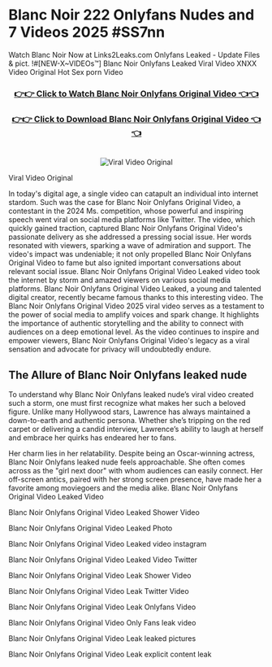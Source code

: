 # Blanc Noir 222  Onlyfans Nudes and 7 Videos 2025 #SS7nn

Watch Blanc Noir Now at Links2Leaks.com Onlyfans Leaked - Update Files & pict. !#[NEW-X~VIDEOs™] Blanc Noir Onlyfans Leaked Viral Video XNXX Video Original Hot Sex porn Video
<br>
<div align="center">
<h3><a href="https://links2leaks.com/blancnoir" rel="nofollow">👉👉 Click to Watch Blanc Noir Onlyfans Original Video 👈👈</a></h3>
<h3><a href="https://links2leaks.com/blancnoir" rel="nofollow">👉👉 Click to Download Blanc Noir Onlyfans Original Video 👈👈</a></h3>
<br>
<a href="https://links2leaks.com/blancnoir" rel="nofollow"><img src="https://i.ibb.co/Gkj2r4b/banner.png" alt="Viral Video Original" style="max-width: 100%; display: inline-block;" data-target="animated-image.originalImage"></a>
</div>

Viral Video Original

In today's digital age, a single video can catapult an individual into internet stardom. Such was the case for Blanc Noir Onlyfans Original Video, a contestant in the 2024 Ms. competition, whose powerful and inspiring speech went viral on social media platforms like Twitter.
The video, which quickly gained traction, captured Blanc Noir Onlyfans Original Video's passionate delivery as she addressed a pressing social issue. Her words resonated with viewers, sparking a wave of admiration and support. The video's impact was undeniable; it not only propelled Blanc Noir Onlyfans Original Video to fame but also ignited important conversations about relevant social issue.
Blanc Noir Onlyfans Original Video Leaked video took the internet by storm and amazed viewers on various social media platforms. Blanc Noir Onlyfans Original Video Leaked, a young and talented digital creator, recently became famous thanks to this interesting video.
The Blanc Noir Onlyfans Original Video 2025 viral video serves as a testament to the power of social media to amplify voices and spark change. It highlights the importance of authentic storytelling and the ability to connect with audiences on a deep emotional level. As the video continues to inspire and empower viewers, Blanc Noir Onlyfans Original Video's legacy as a viral sensation and advocate for privacy will undoubtedly endure.

<h2>The Allure of Blanc Noir Onlyfans leaked nude</h2>


To understand why Blanc Noir Onlyfans leaked nude’s viral video created such a storm, one must first recognize what makes her such a beloved figure. Unlike many Hollywood stars, Lawrence has always maintained a down-to-earth and authentic persona. Whether she’s tripping on the red carpet or delivering a candid interview, Lawrence’s ability to laugh at herself and embrace her quirks has endeared her to fans.

Her charm lies in her relatability. Despite being an Oscar-winning actress, Blanc Noir Onlyfans leaked nude feels approachable. She often comes across as the "girl next door" with whom audiences can easily connect. Her off-screen antics, paired with her strong screen presence, have made her a favorite among moviegoers and the media alike.
Blanc Noir Onlyfans Original Video Leaked Video

Blanc Noir Onlyfans Original Video Leaked Shower Video

Blanc Noir Onlyfans Original Video Leaked Photo

Blanc Noir Onlyfans Original Video Leaked video instagram

Blanc Noir Onlyfans Original Video Leaked Video Twitter

Blanc Noir Onlyfans Original Video Leak Shower Video

Blanc Noir Onlyfans Original Video Leak Twitter Video

Blanc Noir Onlyfans Original Video Leak Onlyfans Video

Blanc Noir Onlyfans Original Video Only Fans leak video

Blanc Noir Onlyfans Original Video Leak leaked pictures

Blanc Noir Onlyfans Original Video Leak explicit content leak